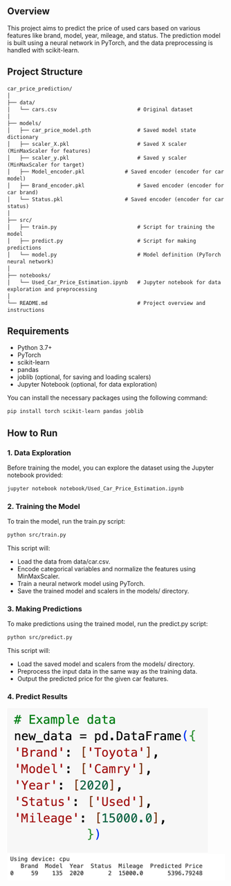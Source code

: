 ## Overview

This project aims to predict the price of used cars based on various features like brand, model, year, mileage, and status. The prediction model is built using a neural network in PyTorch, and the data preprocessing is handled with scikit-learn.

## Project Structure
```plaintext
car_price_prediction/
│
├── data/
│   └── cars.csv                     	  # Original dataset
│
├── models/
│   ├── car_price_model.pth         	  # Saved model state dictionary
│   ├── scaler_X.pkl                	  # Saved X scaler (MinMaxScaler for features)
│   ├── scaler_y.pkl                	  # Saved y scaler (MinMaxScaler for target)
│   ├── Model_encoder.pkl         	  # Saved encoder (encoder for car model)
│   ├── Brand_encoder.pkl            	  # Saved encoder (encoder for car brand)
│   └── Status.pkl              	  # Saved encoder (encoder for car status)
│
├── src/
│   ├── train.py                          # Script for training the model
│   ├── predict.py                        # Script for making predictions
│   └── model.py                          # Model definition (PyTorch neural network)
│
├── notebooks/
│   └── Used_Car_Price_Estimation.ipynb   # Jupyter notebook for data exploration and preprocessing
│
└── README.md                             # Project overview and instructions
```

## Requirements

- Python 3.7+
- PyTorch
- scikit-learn
- pandas
- joblib (optional, for saving and loading scalers)
- Jupyter Notebook (optional, for data exploration)

You can install the necessary packages using the following command:

```bash
pip install torch scikit-learn pandas joblib
```

## How to Run

### 1. Data Exploration

Before training the model, you can explore the dataset using the Jupyter notebook provided:

```bash
jupyter notebook notebook/Used_Car_Price_Estimation.ipynb
```

### 2. Training the Model
To train the model, run the train.py script:

```bash
python src/train.py
```

This script will:

- Load the data from data/car.csv.
- Encode categorical variables and normalize the features using MinMaxScaler.
- Train a neural network model using PyTorch.
- Save the trained model and scalers in the models/ directory.

### 3. Making Predictions
To make predictions using the trained model, run the predict.py script:

```bash
python src/predict.py
```

This script will:

- Load the saved model and scalers from the models/ directory.
- Preprocess the input data in the same way as the training data.
- Output the predicted price for the given car features.

### 4. Predict Results
![Screenshot](assets/images/inputdata.png)
![Screenshot](assets/images/results.png)
